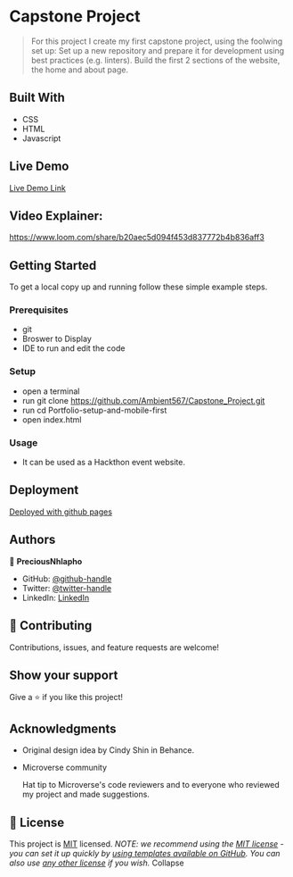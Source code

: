 # Capstone Project
>For this project I create my first capstone project, using the foolwing set up: Set up a new repository and prepare it for development using best practices (e.g. linters). Build the first 2 sections of the website, the home and about page.
## Built With
- CSS
- HTML
- Javascript
## Live Demo 
[Live Demo Link](https://www.loom.com/share/b20aec5d094f453d837772b4b836aff3)
## Video Explainer:
https://www.loom.com/share/b20aec5d094f453d837772b4b836aff3
## Getting Started
To get a local copy up and running follow these simple example steps.
### Prerequisites
- git
- Broswer to Display
- IDE to run and edit the code
### Setup
- open a terminal
- run git clone https://github.com/Ambient567/Capstone_Project.git
- run cd Portfolio-setup-and-mobile-first
- open index.html
### Usage
- It can be used as a Hackthon event website.

## Deployment
[Deployed with github pages](https://ambient567.github.io/Capstone_Project/)

## Authors
👤 **PreciousNhlapho**
- GitHub: [@github-handle](https://github.com/Ambient567/Capstone_Project.git)
- Twitter: [@twitter-handle](https://twitter.com/pnhlapho59@gmail.com)
- LinkedIn: [LinkedIn]()
## 🤝 Contributing
Contributions, issues, and feature requests are welcome!
## Show your support
Give a ⭐️ if you like this project!
## Acknowledgments
- Original design idea by Cindy Shin in Behance.
- Microverse community

    Hat tip to Microverse's code reviewers and to everyone who reviewed my project and made suggestions.
## 📝 License
This project is [MIT](./LICENSE) licensed.
_NOTE: we recommend using the [MIT license](https://choosealicense.com/licenses/mit/) - you can set it up quickly by [using templates available on GitHub](https://docs.github.com/en/communities/setting-up-your-project-for-healthy-contributions/adding-a-license-to-a-repository). You can also use [any other license](https://choosealicense.com/licenses/) if you wish._
Collapse



